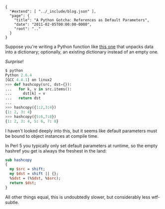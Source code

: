 
    {
      "#extend": [ "../_include/blog.json" ],
      "page": {
        "title": "A Python Gotcha: References as Default Parameters",
        "date": "2011-02-05T00:00:00-0000",
        "root": ".."
      }
    }

Suppose you're writing a Python function like [this one](https://github.com/acg/lwpb/blob/python/python/flat.py) that unpacks data into a dictionary; optionally, an existing dictionary instead of an empty one.

*Surprise*!

```python
$ python
Python 2.6.4
[GCC 4.4.1] on linux2
>>> def hashcopy(src, dst={}):
...   for k, v in src.items():
...     dst[k] = v
...   return dst
...
>>> hashcopy({1:2,3:4})
{1: 2, 3: 4}
>>> hashcopy({5:6,7:8})
{1: 2, 3: 4, 5: 6, 7: 8}
```

I haven't looked deeply into this, but it seems like default parameters must be bound to object instances at compile time.

In Perl 5 you typically only set default parameters at runtime, so the empty hashref you get is always the freshest in the land:

```perl
sub hashcopy
{
  my $src = shift;
  my $dst = shift || {};
  %$dst = (%$dst, %$src);
  return $dst;
}
```

All other things equal, this is undoubtedly slower, but considerably less wtf-subtle.


